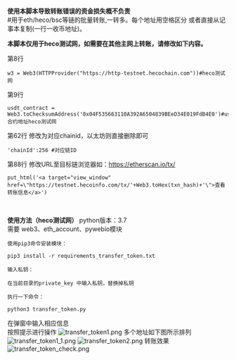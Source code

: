 **使用本脚本导致转账错误的资金损失概不负责**
<br/>
#用于eth/heco/bsc等链的批量转账,一转多。每个地址用空格区分 或者直接从记事本复制(一行一收币地址)。<br/>

**本脚本仅用于heco测试网，如需要在其他主网上转账，请修改如下内容。**

第8行
```
w3 = Web3(HTTPProvider("https://http-testnet.hecochain.com"))#heco测试网
```
第9行
```
usdt_contract = Web3.toChecksumAddress('0x04F535663110A392A6504839BEeD34E019FdB4E0')#usdt合约地址heco测试网
```
第62行 修改为对应chainid，以太坊则直接删除即可
```
'chainId':256 #对应链ID
```
第88行 修改URL至目标链浏览器如：https://etherscan.io/tx/
```
put_html('<a target="view_window" href=\"https://testnet.hecoinfo.com/tx/'+Web3.toHex(txn_hash)+'\">查看转账信息</a>')
```


<br/>

**使用方法（heco测试网）**
python版本：3.7<br/>
需要 web3、eth_account、pywebio模块<br/>


```
使用pip3命令安装模块：

pip3 install -r requirements_transfer_token.txt

输入私钥：

在当前目录的private_key 中输入私钥，替换掉私钥

执行一下命令：

python3 transfer_token.py
```

在弹窗中输入相应信息<br/>
按照提示进行操作
![transfer_token1.png](https://s2.loli.net/2022/01/18/EAxN6zCeRowS57p.png)
多个地址如下图所示排列
![transfer_token1_1.png](https://s2.loli.net/2022/01/18/nCv48yFB2gLehzi.png)
![transfer_token2.png](https://s2.loli.net/2022/01/18/DpYSBEV3hFHnIkl.png)
转账效果
![transfer_token_check.png](https://s2.loli.net/2022/01/19/SbXsvHZkG3ny8UR.png)
